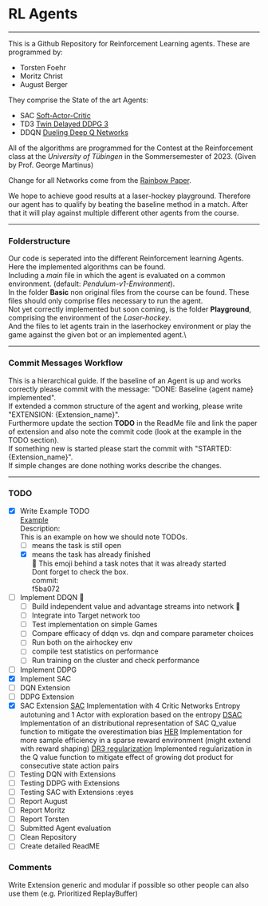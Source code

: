 # RL Agents
***
This is a Github Repository for Reinforcement Learning agents.
These are programmed by:
* Torsten Foehr
* Moritz Christ
* August Berger

They comprise the State of the art Agents:
* SAC [Soft-Actor-Critic](https://doi.org/10.48550/arXiv.1801.01290)
* TD3 [Twin Delayed DDPG 3](https://doi.org/10.48550/arXiv.1802.09477)
* DDQN [Dueling Deep Q Networks](https://doi.org/10.48550/arXiv.1509.06461)

All of the algorithms are programmed for the Contest at the Reinforcement class
at the *University of Tübingen* in the Sommersemester of 2023.
(Given by Prof. George Martinus)

Change for all Networks come from the [Rainbow Paper](https://doi.org/10.48550/arXiv.1710.02298).

We hope to achieve good results at a laser-hockey playground.
Therefore our agent has to qualify by beating the baseline method in a match.
After that it will play against multiple different other agents from the course.

***
### Folderstructure
Our code is seperated into the different Reinforcement learning Agents.
Here the implemented algorithms can be found.\
Including a *main* file in which the agent is evaluated on a common environment. (default: *Pendulum-v1-Environment*).\
In the folder **Basic** non original files from the course can be found.
These files should only comprise files necessary to run the agent.\
Not yet correctly implemented but soon coming, is the folder **Playground**, comprising the environment of the *Laser-hockey*.\
And the files to let agents train in the laserhockey environment or play the game against the given bot or an implemented agent.\

***
### Commit Messages Workflow
This is a hierarchical guide.
If the baseline of an Agent is up and works correctly please commit with the message: "DONE: Baseline {agent name} implemented".\
If extended a common structure of the agent and working, please write "EXTENSION: {Extension_name}".\
Furthermore update the section **TODO** in the ReadMe file and link the paper of extension and also note the commit code (look at the example in the TODO section).\
If something new is started please start the commit with "STARTED: {Extension_name}".\
If simple changes are done nothing works describe the changes.

***
### TODO
- [x] Write Example TODO\
  [Example](https://doi.org/10.1016/j.jml.2015.09.001)\
  Description:\
    This is an example on how we should note TODOs.
  - [ ] means the task is still open
  - [x] means the task has already finished \
  :eyes: This emoji behind a task notes that it was already started\
  Dont forget to check the box.\
  commit: \
  f5ba072
- [ ] Implement DDQN :eyes:
  - [ ] Build independent value and advantage streams into network :eyes:
  - [ ] Integrate into Target network too
  - [ ] Test implementation on simple Games
  - [ ] Compare efficacy of ddqn vs. dqn and compare parameter choices
  - [ ] Run both on the airhockey env
  - [ ] compile test statistics on performance
  - [ ] Run training on the cluster and check performance
- [ ] Implement DDPG
- [x] Implement SAC
- [ ] DQN Extension
- [ ] DDPG Extension
- [X] SAC Extension
  [SAC](https://doi.org/10.48550/arXiv.1801.01290)
  Implementation with 4 Critic Networks Entropy autotuning and 1 Actor with exploration based on the entropy
  [DSAC](https://arxiv.org/abs/2001.02811)
  Implementation of an distributional representation of SAC Q_value function to mitigate the overestimation bias
  [HER](https://arxiv.org/abs/1707.01495)
  Implementation for more sample efficiency in a sparse reward environment (might extend with reward shaping)
  [DR3 regularization](https://arxiv.org/abs/2112.04716)
  Implemented regularization in the Q value function to mitigate effect of growing dot product for consecutive state action pairs
- [ ] Testing DQN with Extensions
- [ ] Testing DDPG with Extensions
- [ ] Testing SAC with Extensions :eyes
- [ ] Report August
- [ ] Report Moritz
- [ ] Report Torsten
- [ ] Submitted Agent evaluation
- [ ] Clean Repository
- [ ] Create detailed ReadME

### Comments
Write Extension generic and modular if possible so other people can also use them (e.g. Prioritized ReplayBuffer)
